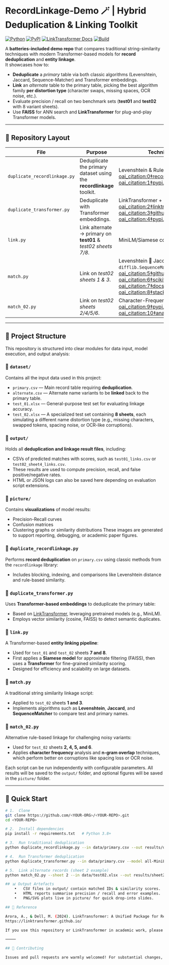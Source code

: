 # RecordLinkage-Demo 🪄 | Hybrid Deduplication & Linking Toolkit

[![Python](https://img.shields.io/badge/python-3.8%2B-blue?logo=python)](https://www.python.org/) 
[![PyPI](https://img.shields.io/pypi/v/recordlinkage?label=recordlinkage)](https://pypi.org/project/recordlinkage/) 
[![LinkTransformer Docs](https://img.shields.io/badge/LinkTransformer-docs-orange)](https://linktransformer.github.io/) 
[![Build](https://img.shields.io/github/actions/workflow/status/<YOUR-ORG>/<YOUR-REPO>/ci.yml?label=CI)](https://github.com/<YOUR-ORG>/<YOUR-REPO>/actions)

A **batteries-included demo repo** that compares traditional string-similarity techniques with modern Transformer-based models for **record deduplication** and **entity linkage**.  
It showcases how to:

* **Deduplicate** a *primary* table via both classic algorithms (Levenshtein, Jaccard, Sequence-Matcher) and Transformer embeddings.  
* **Link** an *alternate* table to the primary table, picking the best algorithm family **per distortion type** (character swaps, missing spaces, OCR noise, etc.).  
* Evaluate precision / recall on two benchmark sets (**test01** and **test02** with 8 variant sheets).  
* Use **FAISS** for ANN search and **LinkTransformer** for plug-and-play Transformer models.

---

## 📂 Repository Layout

| File | Purpose | Techniques Inside |
|------|---------|-------------------|
| `duplicate_recordlinkage.py` | Deduplicate the primary dataset using the **recordlinkage** toolkit. | Levenshtein & Rule-based indexing.  [oai_citation:0‡recordlinkage.readthedocs.io](https://recordlinkage.readthedocs.io/?utm_source=chatgpt.com) [oai_citation:1‡pypi.org](https://pypi.org/project/recordlinkage/?utm_source=chatgpt.com) |
| `duplicate_transformer.py`   | Deduplicate with Transformer embeddings. | LinkTransformer + FAISS.  [oai_citation:2‡linktransformer.github.io](https://linktransformer.github.io/?utm_source=chatgpt.com) [oai_citation:3‡github.com](https://github.com/dell-research-harvard/linktransformer?utm_source=chatgpt.com) [oai_citation:4‡pypi.org](https://pypi.org/project/faiss-cpu/?utm_source=chatgpt.com) |
| `link.py`                    | Link alternate → primary on **test01** & *test02 sheets 7/8*. | MiniLM/Siamese coarse-to-fine pipeline. |
| `match.py`                   | Link on *test02 sheets 1 & 3*. | Levenshtein 🔀 Jaccard 🔀 `difflib.SequenceMatcher`.  [oai_citation:5‡github.com](https://github.com/rapidfuzz/Levenshtein?utm_source=chatgpt.com) [oai_citation:6‡scikit-learn.org](https://scikit-learn.org/stable/modules/generated/sklearn.metrics.jaccard_score.html?utm_source=chatgpt.com) [oai_citation:7‡docs.python.org](https://docs.python.org/3/library/difflib.html?utm_source=chatgpt.com) [oai_citation:8‡stackoverflow.com](https://stackoverflow.com/questions/4802137/how-to-use-sequencematcher-to-find-similarity-between-two-strings?utm_source=chatgpt.com) |
| `match_02.py`                | Link on *test02 sheets 2/4/5/6*. | Character-Frequency & **N-gram** similarity.  [oai_citation:9‡pypi.org](https://pypi.org/project/ngram/?utm_source=chatgpt.com) [oai_citation:10‡analyticsvidhya.com](https://www.analyticsvidhya.com/blog/2021/09/what-are-n-grams-and-how-to-implement-them-in-python/?utm_source=chatgpt.com) |

---

## 📁 Project Structure

This repository is structured into clear modules for data input, model execution, and output analysis:

### 🔸 `dataset/`

Contains all the input data used in this project:
- `primary.csv` — Main record table requiring **deduplication**.
- `alternate.csv` — Alternate name variants to be **linked** back to the primary table.
- `test_01.xlsx` — General-purpose test set for evaluating linkage accuracy.
- `test_02.xlsx` — A specialized test set containing **8 sheets**, each simulating a different name distortion type (e.g., missing characters, swapped tokens, spacing noise, or OCR-like corruptions).

### 🔸 `output/`

Holds all **deduplication and linkage result files**, including:
- CSVs of predicted matches with scores, such as `test01_links.csv` or `test02_sheet4_links.csv`.
- These results are used to compute precision, recall, and false positive/negative rates.
- HTML or JSON logs can also be saved here depending on evaluation script extensions.

### 🔸 `picture/`

Contains **visualizations** of model results:
- Precision-Recall curves
- Confusion matrices
- Clustering graphs or similarity distributions
These images are generated to support reporting, debugging, or academic paper figures.

### 🔸 `duplicate_recordlinkage.py`

Performs **record deduplication** on `primary.csv` using classic methods from the `recordlinkage` library:
- Includes blocking, indexing, and comparisons like Levenshtein distance and rule-based similarity.

### 🔸 `duplicate_transformer.py`

Uses **Transformer-based embeddings** to deduplicate the primary table:
- Based on [LinkTransformer](https://linktransformer.github.io/), leveraging pretrained models (e.g., MiniLM).
- Employs vector similarity (cosine, FAISS) to detect semantic duplicates.

### 🔸 `link.py`

A Transformer-based **entity linking pipeline**:
- Used for `test_01` and `test_02` sheets **7 and 8**.
- First applies a **Siamese model** for approximate filtering (FAISS), then uses a **Transformer** for fine-grained similarity scoring.
- Designed for efficiency and scalability on large datasets.

### 🔸 `match.py`

A traditional string similarity linkage script:
- Applied to `test_02` sheets **1 and 3**.
- Implements algorithms such as **Levenshtein**, **Jaccard**, and **SequenceMatcher** to compare test and primary names.

### 🔸 `match_02.py`

Alternative rule-based linkage for challenging noisy variants:
- Used for `test_02` sheets **2, 4, 5, and 6**.
- Applies **character frequency** analysis and **n-gram overlap** techniques, which perform better on corruptions like spacing loss or OCR noise.


Each script can be run independently with configurable parameters. All results will be saved to the `output/` folder, and optional figures will be saved in the `picture/` folder.

---

## 🚀 Quick Start

```bash
# 1.  Clone
git clone https://github.com/<YOUR-ORG>/<YOUR-REPO>.git
cd <YOUR-REPO>

# 2.  Install dependencies
pip install -r requirements.txt   # Python 3.8+

# 3.  Run traditional deduplication
python duplicate_recordlinkage.py --in data/primary.csv --out results/dup_rl.csv

# 4.  Run Transformer deduplication
python duplicate_transformer.py --in data/primary.csv --model all-MiniLM-L6-v2

# 5.  Link alternate records (sheet 2 example)
python match_02.py --sheet 2 --in data/test02.xlsx --out results/sheet2_links.csv

## 📊 Output Artefacts
	•	CSV files in output/ contain matched IDs & similarity scores.
	•	HTML reports summarise precision / recall and error examples.
	•	PNG/SVG plots live in picture/ for quick drop-into slides.

## 📖 Reference

Arora, A., & Dell, M. (2024). LinkTransformer: A Unified Package for Record Linkage with Transformer Language Models. Proceedings of ACL 2024.
https://linktransformer.github.io/  ￼

If you use this repository or LinkTransformer in academic work, please cite the paper above.

⸻

## 🤝 Contributing

Issues and pull requests are warmly welcomed! For substantial changes, please open a discussion first so we can align on design.
